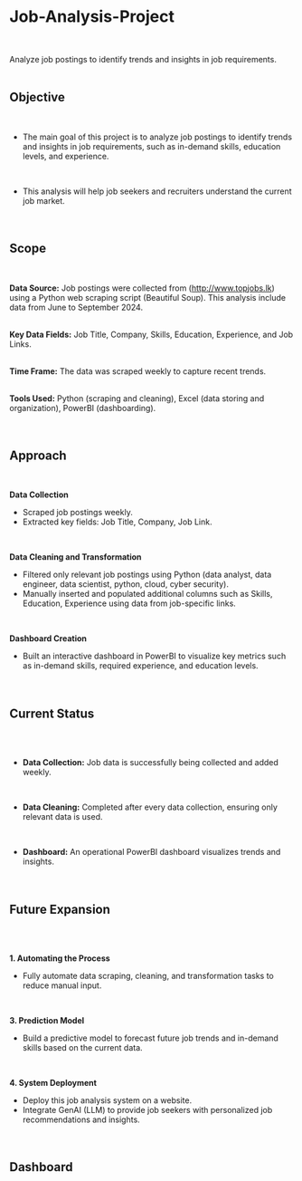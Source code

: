 # Job-Analysis-Project
<br />

Analyze job postings to identify trends and insights in job requirements.
<br /><br />

## Objective
<br />

* The main goal of this project is to analyze job postings to identify trends and insights in job requirements, such as in-demand skills, education levels, and experience.
<br />

* This analysis will help job seekers and recruiters understand the current job market.
<br /><br /><br />

## Scope
<br />

**Data Source:** Job postings were collected from (http://www.topjobs.lk) using a Python web scraping script (Beautiful Soup). This analysis include data from June to September 2024.
<br /><br />

**Key Data Fields:**   Job Title, Company, Skills, Education, Experience, and Job Links.
<br /><br />

**Time Frame:**   The data was scraped weekly to capture recent trends.
<br /><br />

**Tools Used:**   Python (scraping and cleaning), Excel (data storing and organization), PowerBI (dashboarding).
<br /><br /><br />

## Approach
<br />

**Data Collection**
<br />

  - Scraped job postings weekly.
  - Extracted key fields: Job Title, Company, Job Link.
<br />

**Data Cleaning and Transformation**
<br />

  - Filtered only relevant job postings using Python (data analyst, data engineer, data scientist, python, cloud, cyber security).
  - Manually inserted and populated additional columns such as Skills, Education, Experience using data from job-specific links.
<br />

**Dashboard Creation**
<br />

  - Built an interactive dashboard in PowerBI to visualize key metrics such as in-demand skills, required experience, and education levels.
<br /><br /><br />

## Current Status
<br /><br />

- **Data Collection:** Job data is successfully being collected and added weekly.
<br />

- **Data Cleaning:**  Completed after every data collection, ensuring only relevant data is used.
<br />

- **Dashboard:** An operational PowerBI dashboard visualizes trends and insights.
<br /><br /><br />

## Future Expansion
<br /><br />

**1. Automating the Process**
  - Fully automate data scraping, cleaning, and transformation tasks to reduce manual input.
<br />

**3. Prediction Model**
  - Build a predictive model to forecast future job trends and in-demand skills based on the current data.
<br />

**4. System Deployment**
  - Deploy this job analysis system on a website.
  - Integrate GenAI (LLM) to provide job seekers with personalized job recommendations and insights.
<br /><br /><br />

## Dashboard








